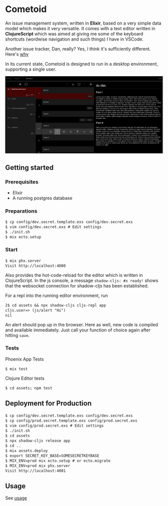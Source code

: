 # Cometoid
      
An issue management system, written in **Elixir**, based on a very simple data model which makes it very versatile. 
It comes with a text editor written in **ClojureScript** which was aimed at giving me some of the keyboard shortcuts
(wordwise navigation and such things) I have in VSCode.

Another issue tracker, Dan, really? Yes, I think it's sufficiently different. Here's [why](./rationale.md)

In its current state, Cometoid is designed to run in a desktop environment, supporting a single user.

![](./img.png)

## Getting started

### Prerequisites

- Elixir
- A running postgres database

### Preparations

    $ cp config/dev.secret.template.exs config/dev.secret.exs
    $ vim config/dev.secret.exs # Edit settings
    $ ./init.sh
    $ mix ecto.setup

### Start

    $ mix phx.server
    Visit http://localhost:4000

Also provides the hot-code-reload for the editor which is written in ClojureScript. In the js console, a message `shadow-cljs: #x ready!` shows that the websocket connection for shadow-cljs has been established.

For a repl into the running editor environment, run 

    2$ cd assets && npx shadow-cljs cljs-repl app
    cljs.user=> (js/alert "Hi")
    nil

An alert should pop up in the browser. Here as well, new code is compiled and available immediately. Just call your function of choice again after hitting `save`.

### Tests

Phoenix App Tests

    $ mix test

Clojure Editor tests

    $ cd assets; npm test

## Deployment for Production

    $ cp config/dev.secret.template.exs config/dev.secret.exs
    $ cp config/prod.secret.template.exs config/prod.secret.exs
    $ vim config/prod.secret.exs # Edit settings
    $ ./init.sh
    $ cd assets
    $ npx shadow-cljs release app
    $ cd ..
    $ mix assets.deploy
    $ export SECRET_KEY_BASE=SOMESECRETKEYBASE
    $ MIX_ENV=prod mix ecto.setup # or ecto.migrate
    $ MIX_ENV=prod mix phx.server
    Visit http://localhost:4001

## Usage

See [usage](./usage.md)
